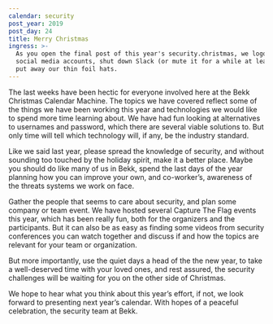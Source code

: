```yaml
---
calendar: security
post_year: 2019
post_day: 24
title: Merry Christmas
ingress: >-
  As you open the final post of this year's security.christmas, we logout of our
  social media accounts, shut down Slack (or mute it for a while at least) and
  put away our thin foil hats.
---
```

The last weeks have been hectic for everyone involved here at the Bekk Christmas Calendar Machine. The topics we have covered reflect some of the things we have been working this year and technologies we would like to spend more time learning about. We have had fun looking at alternatives to usernames and password, which there are several viable solutions to. But only time will tell which technology will, if any, be the industry standard.

Like we said last year, please spread the knowledge of security, and without sounding too touched by the holiday spirit, make it a better place. Maybe you should do like many of us in Bekk, spend the last days of the year planning how you can improve your own, and co-worker’s, awareness of the threats systems we work on face.

Gather the people that seems to care about security, and plan some company or team event. We have hosted several Capture The Flag events this year, which has been really fun, both for the organizers and the participants. But it can also be as easy as finding some videos from security conferences you can watch together and discuss if and how the topics are relevant for your team or organization.

But more importantly, use the quiet days a head of the the new year, to take a well-deserved time with your loved ones, and rest assured, the security challenges will be waiting for you on the other side of Christmas.

We hope to hear what you think about this year’s effort, if not, we look forward to presenting next year’s calendar. With hopes of a peaceful celebration, the security team at Bekk.
